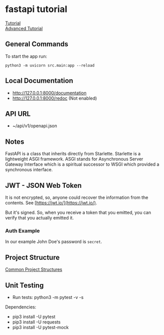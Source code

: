 # fastapi tutorial

[Tutorial](https://fastapi.tiangolo.com/tutorial/)  
[Advanced Tutorial](https://fastapi.tiangolo.com/advanced/)

## General Commands

To start the app run:

```
python3 -m uvicorn src.main:app --reload
```

## Local Documentation

- http://127.0.0.1:8000/documentation
- http://127.0.0.1:8000/redoc (Not enabled)

## API URL

- ~/api/v1/openapi.json

## Notes

FastAPI is a class that inherits directly from Starlette. Starlette is a lightweight ASGI framework. ASGI stands for Asynchronous Server Gateway Interface which is a spiritual successor to WSGI which provided a synchronous interface.

## JWT - JSON Web Token

It is not encrypted, so, anyone could recover the information from the contents. See [https://jwt.io/](https://jwt.io/).

But it's signed. So, when you receive a token that you emitted, you can verify that you actually emitted it.

### Auth Example

In our example John Doe's password is `secret`.

## Project Structure

[Common Project Structures](https://iq-inc.com/importerror-attempted-relative-import/#common-project-structures)

## Unit Testing

- Run tests: python3 -m pytest -v -s

Dependencies:

- pip3 install -U pytest
- pip3 install -U requests
- pip3 install -U pytest-mock